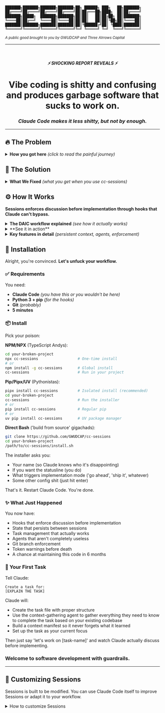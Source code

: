 ```
███████╗███████╗███████╗███████╗██╗ ██████╗ ███╗   ██╗███████╗
██╔════╝██╔════╝██╔════╝██╔════╝██║██╔═══██╗████╗  ██║██╔════╝
███████╗█████╗  ███████╗███████╗██║██║   ██║██╔██╗ ██║███████╗
╚════██║██╔══╝  ╚════██║╚════██║██║██║   ██║██║╚██╗██║╚════██║
███████║███████╗███████║███████║██║╚██████╔╝██║ ╚████║███████║
╚══════╝╚══════╝╚══════╝╚══════╝╚═╝ ╚═════╝ ╚═╝  ╚═══╝╚══════╝
```

<sub>_A public good brought to you by GWUDCAP and Three AIrrows Capital_</sub>

---

<br>
<div align="center">

##### ⚡ SHOCKING REPORT REVEALS ⚡

# **Vibe coding is shitty and confusing and produces garbage software that sucks to work on.**<br>

### _Claude Code makes it less shitty, but not by enough._

---

</div>

## 🔥 The Problem

<details>
<summary><strong>How you got here</strong> <em>(click to read the painful journey)</em></summary>

<br>

I'm going to guess how you got here and you can tell me if I get it right:

- 💭 The LLM programmer hype gave you a nerd chub  
- 😬 The people hyping LLM programming made your nerd chub crawl back into your body <br> <sup>_(are you ready to 'scale your impact', dog?)_</sup> 
- 🤮 You held your nose and downloaded Cursor/added Cline or Roo Code/npm installed Claude Code

At first this was obviously novel and interesting. Some things were shitty but mostly you were enjoying not having to write a context manager or even recognize that you needed one for your dumb client wrapper.

**You were _scaling_ your _impact_** _(whew)_.

But then Claude started doing some concerning things. 

You asked it to add error handling to **one** function. It added error handling to **_every function in the file_**. And changed your error types. And your logging format. And somehow your indentation is different now?

The context window thing started getting annoying. You're explaining the same architecture for the fifth time today. Claude's like _'let me look for the database'_ **Brother. We've been using Postgres for six hours. You were just in there.**

Your CLAUDE.md is now longer than your actual code. 
- `'NEVER use class components.'` 
- `'ALWAYS use the existing auth middleware.'` 
- `'DO NOT refactor unrelated code.'` 
- `'REMEMBER we use PostgreSQL.'` 

Claude reads the first line and then macrodoses window pane LSD for the rest.

You tried the subagents, but quickly realized that **you can't even talk to these things.** 10 minutes into a "code review" and the agent hits some kind of API error and returns to your main thread with no explanation of what it did or what it discovered. 

Run it again, I guess? 

_This fucking sucks_.

Now you're here. Your codebase is 'done' but you couldn't, in a million years, explain what that means or how it satisfies the definition. 

There's three different global clients for the same database connection and two of them use hallucinated environment variables (the other just yeets your client secret into the service code). 

You've got utility functions that are duplicated in four files because Claude kept forgetting they exist.

20% of your code lines are comments explaining why something *isn't* there and *is* somewhere else.

You don't even know exactly what's wrong and fixing it means understanding code you didn't write in patterns you don't recognize using approaches you wouldn't choose.

### **Are you scaling your impact yet?**

</details>

## 💊 The Solution

<details>
<summary><strong>What We Fixed</strong> <em>(what you get when you use cc-sessions)</em></summary>

<br>

So, now you're here. Since this is exclusively about Claude Code I'm going to assume that you are a CC user and you are looking to make that better. **Lit.**

Let's talk about Claude Code.

Of the major AI programming IDEs/scaffolds, Claude Code is probably the best and Claude models are probably the best _(though Google is kinda coming for that ass)_.

But, Claude Code is not without its **major faults, flaws, and flaccidity-inducing frustrations**.

For instance, **it would be nice if**:

- Claude had to talk to you before writing code so you didn't end up with 500 lines of implementation for a one-line change.

- you didn't lose everything when the context window died and Claude actually remembered what you were working on tomorrow.

- you didn't have to explain your entire architecture every. single. session. and Claude actually inherited understanding from previous work.

- Claude couldn't randomly refactor working code while you're trying to add a button.

- you didn't have to manually check which branch you're on in five different repos and Claude actually stopped you before you edited the wrong one.

- Claude followed the patterns in your codebase instead of inventing new ones every time it touches a file.

- you didn't have to write increasingly desperate rules in CLAUDE.md and Claude was actually forced to follow consistent behavior.

### **This is what Sessions does.**

It makes all of these nice things happen. Not through more rules or documentation or prompting techniques, but through **brute authoritarian rule over the agentic loop**.

</details>

## ⚙️ How It Works

**Sessions enforces discussion before implementation through hooks that Claude can't bypass.**

<details>
<summary><strong>The DAIC workflow explained</strong> <em>(see how it actually works)</em></summary>

<br>

You install Sessions. Five minutes, one script. It sets up hooks that Claude can't bypass, state management that persists, and a task system that actually remembers things.

Now when you start working, Claude is in Discussion Mode by default. It can read files, search code, analyze patterns. But it can't edit anything. Can't write. Can't even create a file. It HAS to talk to you first.

You: 'Add error handling to the auth flow'
Claude: *reads the auth code, understands the patterns, explains what it found and what it plans to do*
You: 'go ahead'
Claude: *NOW it can edit*

That's it. That's the whole DAIC thing. Discussion, Alignment, Implementation, Check. Claude can't skip ahead. The hooks literally block the tools.

</details>

<details>
<summary>**See it in action**</summary>

```
You: add user search to the dashboard

Claude: I'll help add user search to the dashboard. Let me first examine the current implementation.

[reads dashboard components, existing search patterns, API structure]

Looking at your codebase:
- Dashboard uses /components/Dashboard/index.tsx
- You have a SearchBar component already in /components/common/
- API has a users.search endpoint that's not being used
- Your other searches use debouncing with 300ms delay

I can add user search by:
1. Importing the existing SearchBar component
2. Adding state management with your existing useQueryState hook
3. Connecting to the users.search endpoint
4. Following your debounce pattern from products search

Should I implement this?

You: yep go ahead

Claude: [NOW Claude can edit - implements exactly what was discussed]
```

Without Sessions? Claude would've created a new search component, ignored your API endpoint, and used a different state pattern.

</details>

<details>
<summary><strong>Key features in detail</strong> <em>(persistent context, agents, enforcement)</em></summary>

<br>

When your context window hits 75%, you get a warning. Not after it dies. Before. You wrap up clean, save your work, start fresh. The task file has everything - what you're building, what you've done, what's next. Claude reads it and continues exactly where you left off.

<details>
<summary>Context persistence demo</summary>

```
[Friday, 4pm - deep in implementing a payment system]

Claude: ⚠️ Context at 75% - Consider wrapping up soon

You: I gotta run, lets compact and come back to this later.

Claude: Cool, running context-compaction.md protocol - first, let me call the logging agent to write our task log for the session...

You: [Close laptop, weekend happens]

[Monday, 9am]

You: lets continue

Claude: Welcome back! Resuming work on m-payment-integration.
Last session we:
- Integrated Stripe checkout flow
- Added webhook handlers for payment events  
- Created payment status tracking

Current state: Testing webhook signatures
Next: Add retry logic for failed webhooks

Let's continue with the retry logic implementation.
```

Zero context rebuilding. Claude knows exactly where you left off.

</details>

Those subagents that were useless? Now they get the entire context of your conversation so far (unless you dont need them to have it). They have strict instructions to record their findings in the appropriate sessions/ files and communicate with your main Claude Code thread when they are done. 

The code review agent knows your patterns. The context gathering agent knows your stack. The logging agent is basically a copy of your current conversation. They run in separate threads so your main context stays clean. They come back with actual useful information instead of random shit they guessed.

<details>
<summary>Agents that actually work</summary>

```
You: Lets start the caching upgrades 

Claude: No problem! Let me update current-task.json and then I'll use the context-gathering agent to analyze your caching system.

[Agent runs in separate context - doesn't pollute your main thread]

Agent results: I've created a comprehensive context manifest:

CACHING ARCHITECTURE:
- Redis for session cache (30min TTL)
- PostgreSQL materialized views for reports  
- React Query for client-side caching (5min stale time)
- CDN caching for static assets

KEY PATTERNS:
- Cache keys use format: {service}:{entity}:{id}:{version}
- Invalidation happens through CacheManager.invalidate()
- All cache operations logged to cache_operations table

IMPLEMENTATION LOCATIONS:
- Server cache: /lib/cache/redis-cache.ts
- Client cache: /hooks/useQueryWithCache.ts
- Cache invalidation: /api/middleware/cache-invalidator.ts

[Full context manifest saved to task file - available forever]
```

The agent understood your patterns because it could analyze everything without worrying about preserving the context window.

</details>

Your tasks aren't todos that disappear. They're persistent files with context manifests that explain how everything works, work logs that track what's been done, and success criteria that define done. Forever. You can leave for a month and come back to perfect context.

Branch enforcement means Claude checks what branch you're on before every edit. Wrong branch? Blocked. Here's the command to fix it. No more accidentally editing main. No more git archaeology.

<details>
<summary>Branch enforcement in action</summary>

```
[Working on task m-fix-auth, supposed to be on feature/fix-auth branch]

You: update the login validation

Claude: I'll update the login validation. Let me look at the current implementation.

[Claude tries to edit src/auth/login.ts]

❌ BLOCKED: Branch mismatch!
- Task requires: feature/fix-auth  
- You're on: main

Run this command:
git checkout feature/fix-auth

Claude: git checkout feature/fix-auth

Claude: [NOW can edit the file safely on the correct branch]
```

</details>

Your CLAUDE.md stays under 100 lines because Claude Code no longer needs 1000 rules to try to prevent it from American Psycho-ing your server's file system. A few key behavioral rules in CLAUDE.sessions.md and the rest is enforced by programmatic hooks - not suggestions Claude might follow. Actual enforcement that can't be ignored.

The statusline shows you everything in real-time. Current task. DAIC mode. Token usage. Number of edited files to go in staging. Number of open tasks that need to be addressed. You always know what's happening.

<details>
<summary>Statusline keeping you informed</summary>

```
[Bottom of your Claude Code window - two lines]

██████░░░░ 45.2% (72k/160k) | Task: m-payment-integration
DAIC: Discussion | ✎ 3 files | [4 open]

[After you say "go ahead"]

██████░░░░ 47.1% (75k/160k) | Task: m-payment-integration  
DAIC: Implementation | ✎ 5 files | [4 open]

[When approaching context limit - bar turns red]

████████░░ 78.3% (125k/160k) | Task: m-payment-integration
DAIC: Discussion | ✎ 12 files | [4 open]

[When no task is active]

██░░░░░░░░ 12.1% (19k/160k) | Task: None
DAIC: Discussion | ✎ 0 files | [4 open]
```

Progress bar changes color: green < 50%, orange < 80%, red >= 80%.

</details>

When Claude is done implementing, it's reminded to run 'daic' to return to discussion mode. Can't edit anything until you explicitly allow it again. No more runaway implementations. No more surprise refactors.

This isn't complex. It's not heavy process. It's invisible rails that keep Claude from going off the cliff. You still describe what you want in natural language. Claude still writes code. But now it happens in a way that doesn't produce garbage.

You code at the same speed. You just don't spend the next three hours unfucking what Claude just did.

</details>

## 🚀 Installation

Alright, you're convinced. **Let's unfuck your workflow.**

### ✅ Requirements

You need:
- **Claude Code** _(you have this or you wouldn't be here)_
- **Python 3 + pip** _(for the hooks)_
- **Git** _(probably)_
- **5 minutes**

### 📦 Install

Pick your poison:

**NPM/NPX** (TypeScript Andys):
```bash
cd your-broken-project
npx cc-sessions                  # One-time install
# or
npm install -g cc-sessions       # Global install
cc-sessions                      # Run in your project
```

**Pip/Pipx/UV** (Pythonistas):
```bash
pipx install cc-sessions         # Isolated install (recommended)
cd your-broken-project
cc-sessions                      # Run the installer
# or
pip install cc-sessions          # Regular pip
# or  
uv pip install cc-sessions       # UV package manager
```

**Direct Bash** ('build from source' gigachads):
```bash
git clone https://github.com/GWUDCAP/cc-sessions
cd your-broken-project
/path/to/cc-sessions/install.sh
```

The installer asks you:
- Your name (so Claude knows who it's disappointing)
- If you want the statusline (you do)
- What triggers implementation mode ('go ahead', 'ship it', whatever)
- Some other config shit (just hit enter)

That's it. Restart Claude Code. You're done.

### ✨ What Just Happened

You now have:
- Hooks that enforce discussion before implementation
- State that persists between sessions
- Task management that actually works
- Agents that aren't completely useless
- Git branch enforcement
- Token warnings before death
- A chance at maintaining this code in 6 months

### 🎯 Your First Task

Tell Claude:
```
Create a task for: 
[EXPLAIN THE TASK]
```

Claude will:
- Create the task file with proper structure
- Use the context-gathering agent to gather everything they need to know to complete the task based on your existing codebase
- Build a context manifest so it never forgets what it learned
- Set up the task as your current focus

Then just say 'let's work on [task-name]' and watch Claude actually discuss before implementing.

### **Welcome to software development with guardrails.**

---

## 🔧 Customizing Sessions

Sessions is built to be modified. You can use Claude Code itself to improve Sessions or adapt it to your workflow.

<details>
<summary>How to customize Sessions</summary>

### Understanding the Structure

Sessions comes with knowledge files that explain its own architecture:
```
sessions/knowledge/claude-code/
├── hooks-reference.md     # How hooks work and can be modified
├── subagents.md          # Agent capabilities and customization
├── tool-permissions.md   # Tool blocking configuration
└── slash-commands.md     # Command system reference
```

### Modifying Behaviors

Tell Claude:
```
Using the hooks reference at @sessions/knowledge/claude-code/hooks-reference.md, 
modify the DAIC enforcement to allow Bash commands in discussion mode
```

Claude can:
- Adjust trigger phrases in `sessions/sessions-config.json`
- Modify hook behaviors in `.claude/hooks/`
- Update protocols in `sessions/protocols/`
- Create new agents in `.claude/agents/`
- Customize task templates

### Common Customizations

**Change what tools are blocked:**
```json
// sessions/sessions-config.json
"blocked_tools": ["Edit", "Write"]  // Remove MultiEdit to allow it
```

**Add your own trigger phrases:**
```json
"trigger_phrases": ["make it so", "ship it", "do the thing"]
```

**Modify agent prompts:**
Edit files in `.claude/agents/` to change how agents behave.

**Update workflows:**
Protocols in `sessions/protocols/` are just markdown - edit them to match your process.

### Pro Tips

1. Sessions has its own CLAUDE.md at `sessions/CLAUDE.md` for meta work
2. Use the knowledge files to understand the system deeply
3. Test changes in a separate branch first
4. The hooks are just Python - add logging if needed
5. Keep your customizations documented

Remember: You're not just using Sessions, you're evolving it. Make it yours.

</details>
